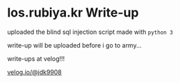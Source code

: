 # los.rubiya.kr Write-up

uploaded the blind sql injection script made with ```python 3```  

write-up will be uploaded before i go to army...

write-ups at velog!!!

[velog.io/@jdk9908](velog.io/@jdk9908)
